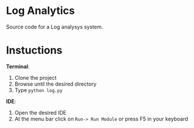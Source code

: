 # Log Analytics
Source code for a Log analysys system.


# Instuctions
**Terminal**:
1. Clone the project
1. Browse until the desired directory
1. Type `python log.py`

**IDE**:
1. Open the desired IDE
1. At the menu bar click on `Run-> Run Module` or press F5 in your keyboard